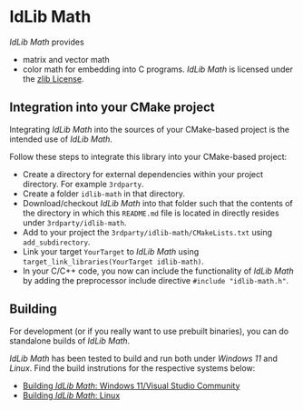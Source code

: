 # IdLib Math
*IdLib Math* provides
- matrix and vector math
- color math
for embedding into C programs.
*IdLib Math* is licensed under the [zlib License](LICENSE).

## Integration into your CMake project
Integrating *IdLib Math* into the sources of your CMake-based project is the intended use of *IdLib Math*.

Follow these steps to integrate this library into your CMake-based project:

- Create a directory for external dependencies within your project directory. For example `3rdparty`.
- Create a folder `idlib-math` in that directory.
- Download/checkout *IdLib Math* into that folder such that the contents of the directory in which this `README.md` file is located in directly resides under `3rdparty/idlib-math`.
- Add to your project the `3rdparty/idlib-math/CMakeLists.txt` using `add_subdirectory`.
- Link your target `YourTarget` to *IdLib Math* using `target_link_libraries(YourTarget idlib-math)`.
- In your C/C++ code, you now can include the functionality of *IdLib Math* by adding the preprocessor include directive `#include "idlib-math.h"`.

## Building
For development (or if you really want to use prebuilt binaries), you can do standalone builds of *IdLib Math*.

*IdLib Math* has been tested to build and run both under *Windows 11* and *Linux*.
Find the build instrutions for the respective systems below:
- [Building *IdLib Math*: Windows 11/Visual Studio Community](building-under-windows-11-visual-studio-community-20222)
- [Building *IdLib Math*: Linux](building-under-linux)
